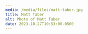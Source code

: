 ```yaml
---
media: /media/files/matt-taber.jpg
title: Matt Taber
alt: Photo of Matt Taber
date: 2023-10-27T10:53:00-0500
---
```

